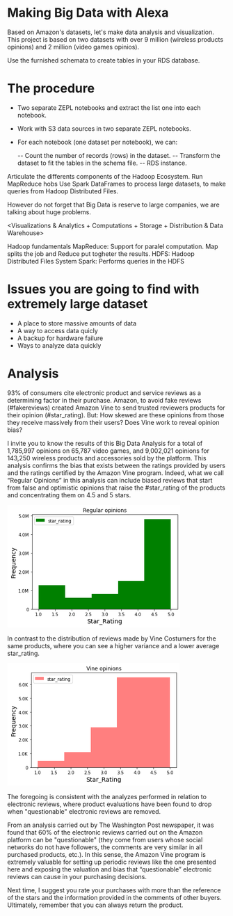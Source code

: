 # Making Big Data with Alexa
Based on Amazon's datasets, let's make data analysis and visualization. This project is based on two datasets with over 9 million (wireless products opinions)  and 2 million (video games opinios).

Use the furnished schemata to create tables in your RDS database.

#  The procedure

- Two separate ZEPL notebooks and extract the list one into each notebook.
- Work with S3 data sources in two separate ZEPL notebooks.
- For each notebook (one dataset per notebook), we can:

   -- Count the number of records (rows) in the dataset.
   -- Transform the dataset to fit the tables in the schema file.
   -- RDS instance. 

Articulate the differents components of the Hadoop Ecosystem.
Run MapReduce hobs
Use Spark DataFrames to process large datasets, to make queries from Hadoop Distributed Files.

However do not forget that Big Data is reserve to large companies, we are talking about huge problems.

<Visualizations & Analytics + Computations + Storage + Distribution & Data Warehouse>

Hadoop fundamentals
MapReduce: Support for paralel computation. Map splits the job and Reduce put togheter the results.
HDFS: Hadoop Distributed Files System
Spark: Performs queries in the HDFS

# Issues you are going to find with extremely large dataset

- A place to store massive amounts of data
- A way to access data quicly
- A backup for hardware failure
- Ways to analyze data quickly

# Analysis

93% of consumers cite electronic product and service reviews as a determining factor in their purchase. Amazon, to avoid fake reviews (#fakereviews) created Amazon Vine to send trusted reviewers products for their opinion (#star_rating). But: How skewed are these opinions from those they receive massively from their users? Does Vine work to reveal opinion bias?

I invite you to know the results of this Big Data Analysis for a total of 1,785,997 opinions on 65,787 video games, and 9,002,021 opinions for 143,250 wireless products and accessories sold by the platform. This analysis confirms the bias that exists between the ratings provided by users and the ratings certified by the Amazon Vine program.
Indeed, what we call “Regular Opinions” in this analysis can include biased reviews that start from false and optimistic opinions that raise the #star_rating of the products and concentrating them on 4.5 and 5 stars.

![wireless.jpg](https://github.com/RodGuarneros/BigData_with_Alexa/blob/main/Resources/regular_opinions_guarneros.png)
 
In contrast to the distribution of reviews made by Vine Costumers for the same products, where you can see a higher variance and a lower average star_rating.

 ![vine.jpg](https://github.com/RodGuarneros/BigData_with_Alexa/blob/main/Resources/Vine_Opinions_Guarneros.png)

The foregoing is consistent with the analyzes performed in relation to electronic reviews, where product evaluations have been found to drop when "questionable" electronic reviews are removed.

From an analysis carried out by The Washington Post newspaper, it was found that 60% of the electronic reviews carried out on the Amazon platform can be "questionable" (they come from users whose social networks do not have followers, the comments are very similar in all purchased products, etc.).
In this sense, the Amazon Vine program is extremely valuable for setting up periodic reviews like the one presented here and exposing the valuation and bias that “questionable” electronic reviews can cause in your purchasing decisions.

Next time, I suggest you rate your purchases with more than the reference of the stars and the information provided in the comments of other buyers. Ultimately, remember that you can always return the product.

